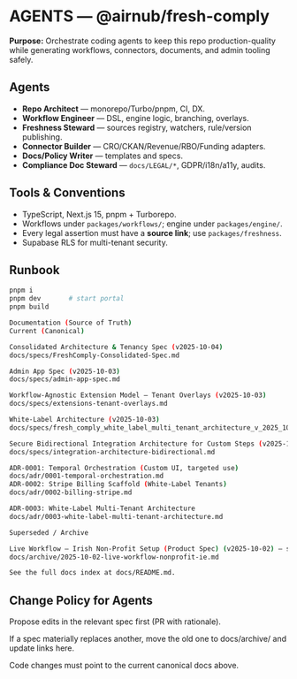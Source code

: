 # AGENTS — @airnub/fresh-comply

**Purpose:** Orchestrate coding agents to keep this repo production-quality while generating workflows, connectors, documents, and admin tooling safely.

## Agents
- **Repo Architect** — monorepo/Turbo/pnpm, CI, DX.
- **Workflow Engineer** — DSL, engine logic, branching, overlays.
- **Freshness Steward** — sources registry, watchers, rule/version publishing.
- **Connector Builder** — CRO/CKAN/Revenue/RBO/Funding adapters.
- **Docs/Policy Writer** — templates and specs.
- **Compliance Doc Steward** — `docs/LEGAL/*`, GDPR/i18n/a11y, audits.

## Tools & Conventions
- TypeScript, Next.js 15, pnpm + Turborepo.
- Workflows under `packages/workflows/`; engine under `packages/engine/`.
- Every legal assertion must have a **source link**; use `packages/freshness`.
- Supabase RLS for multi-tenant security.

## Runbook
```bash
pnpm i
pnpm dev       # start portal
pnpm build

Documentation (Source of Truth)
Current (Canonical)

Consolidated Architecture & Tenancy Spec (v2025-10-04)
docs/specs/FreshComply-Consolidated-Spec.md

Admin App Spec (v2025-10-03)
docs/specs/admin-app-spec.md

Workflow-Agnostic Extension Model — Tenant Overlays (v2025-10-03)
docs/specs/extensions-tenant-overlays.md

White-Label Architecture (v2025-10-03)
docs/specs/fresh_comply_white_label_multi_tenant_architecture_v_2025_10_03.md

Secure Bidirectional Integration Architecture for Custom Steps (v2025-10-03)
docs/specs/integration-architecture-bidirectional.md

ADR-0001: Temporal Orchestration (Custom UI, targeted use)
docs/adr/0001-temporal-orchestration.md
ADR-0002: Stripe Billing Scaffold (White-Label Tenants)
docs/adr/0002-billing-stripe.md

ADR-0003: White-Label Multi-Tenant Architecture
docs/adr/0003-white-label-multi-tenant-architecture.md

Superseded / Archive

Live Workflow — Irish Non-Profit Setup (Product Spec) (v2025-10-02) — superseded by Consolidated Product Spec
docs/archive/2025-10-02-live-workflow-nonprofit-ie.md

See the full docs index at docs/README.md.
```

## Change Policy for Agents

Propose edits in the relevant spec first (PR with rationale).

If a spec materially replaces another, move the old one to docs/archive/ and update links here.

Code changes must point to the current canonical docs above.
